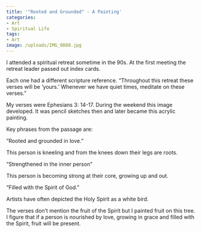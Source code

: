 ```yaml
---
title: '"Rooted and Grounded" - A Painting'
categories:
- Art
- Spiritual Life
tags:
- Art
image: /uploads/IMG_0088.jpg
---
```


I attended a spiritual retreat sometime in the 90s. At the first meeting the retreat leader passed out index cards.

Each one had a different scripture reference. “Throughout this retreat these verses will be ‘yours.’ Whenever we have quiet times, meditate on these verses.”

My verses were Ephesians 3: 14-17. During the weekend this image developed. It was pencil sketches then and later became this acrylic painting.

Key phrases from the passage are:

“Rooted and grounded in love.”

This person is kneeling and from the knees down their legs are roots.

“Strengthened in the inner person”

This person is becoming strong at their core, growing up and out.

“Filled with the Spirit of God.”

Artists have often depicted the Holy Spirit as a white bird.

The verses don’t mention the fruit of the Spirit but I painted fruit on this tree. I figure that if a person is nourished by love, growing in grace and filled with the Spirit, fruit will be present.
